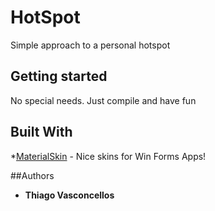 # HotSpot

Simple approach to a personal hotspot

## Getting started
No special needs. Just compile and have fun

## Built With
*[MaterialSkin](https://github.com/IgnaceMaes/MaterialSkin) - Nice skins for Win Forms Apps!

##Authors
* **Thiago Vasconcellos**
